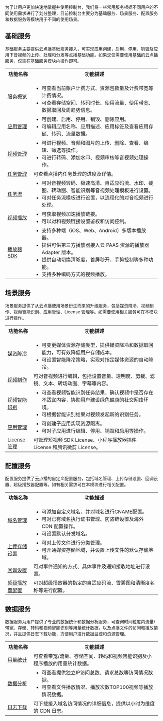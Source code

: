 为了让用户更加快速地掌握并使用控制台，我们将一些常用服务根据不同用户的不同使用需求进行了划分整理，目前控制台主要分为基础服务、场景服务、配置服务和数据服务等模块用于不同的使用场景。

## 基础服务
基础服务主要提供云点播基础服务接入，可实现应用创建，启用、停用、销毁及应用下音视频的上传、处理和分发等点播基础功能。如果您仅需要使用基础的云点播服务，仅需在基础服务模块内操作即可。
<table>
<tr><th width="17%">功能名称</th><th>功能描述</th></tr>
<tr>
<td ><a href = "https://cloud.tencent.com/document/product/266/33741">服务概览</a></td>
<td><ul style = "margin-bottom: 0px;"><li>可查看当前账户计费方式、资源包数量及计费带宽等计费情况。</li><li>可查看存储空间、转码时长、使用流量、使用带宽、数据取回及周趋势信息。</li></ul></td>
</tr>
<tr>
<td><a href = "https://cloud.tencent.com/document/product/266/53913">应用管理</a></td>
<td><ul style= "margin: 0"><li>可创建、启用、停用、销毁、删除应用。</li><li>可编辑应用名称、应用描述、应用标签及查看应用存储、转码、流量数据。</li></ul></td>
</tr><tr>
<td><a href = "https://cloud.tencent.com/document/product/266/2841">视频管理</a></td>
<td><ul style= "margin: 0"><li>可进行视频、音频和图片的上传、删除、查看、编辑、筛选等操作。</li><li>可进行转码、添加水印、视频审核等音视频处理操作。</li></ul></td>
</tr>
<tr>
<td><a href = "https://cloud.tencent.com/document/product/266/53067">任务管理</a></td>
<td>可查看点播内任务处理的进度及详情。</td>
</tr>
<tr>
<td><a href = "https://cloud.tencent.com/document/product/266/33819">任务流</a></td>
<td><ul style= "margin: 0"><li>可对音视频转码、极速高清、自适应码流、水印、截图、转动图、智能识别等音视频处理模板进行设置。</li><li>可对任务流模板进行设置，以流程化的对音视频进行处理。</li></ul></td>
</tr>
<tr>
<td><a href = "https://cloud.tencent.com/document/product/266/36452#.E5.9F.BA.E6.9C.AC.E4.BF.A1.E6.81.AF.E7.BC.96.E8.BE.91">视频播放</a></td>
<td><ul style= "margin: 0"><li>可获取视频加速播放链接。</li><li>可以对和视频链接设置鉴权和访问控制。</li></ul></td>
</tr>
<tr>
<td><a href = "https://cloud.tencent.com/document/product/266/45543">播放器 SDK</a></td>
<td><ul style= "margin: 0"><li>支持多种端（iOS、Web、Android）多版本播放器。</li><li>提供可供第三方播放器接入云 PAAS 资源的播放器 Adapter 版本。</li><li>提供自动切换清晰度，首屏秒开，手势控制等多种功能。</li><li>支持多种编码方式的视频播放。</li></ul></td>
</tr>
</table>

## 场景服务
场景服务提供了从云点播使用场景衍生而来的升级服务，包括媒资降冷、视频制作、视频智能识别、应用管理、License 管理等。如需要使用相关服务可在本模块进行操作。
<table>
<tr><th width="17%">功能名称</th><th>功能描述</th></tr>
<tr>
<td ><a href = "https://cloud.tencent.com/document/product/266/55267">媒资降冷</a></td>
<td><ul style = "margin-bottom: 0px;"><li>可变更媒体资源存储类型，提供媒资降冷和数据取回能力，可有效降低用户存储成本。</li><li>可设置智能降冷策略，实现对指定媒体资源的自动降冷。</li></ul></td>
</tr><tr>
<td><a href = "https://cloud.tencent.com/document/product/266/42923">视频制作</a></td>
<td>可对音视频进行编辑，包括设置音量、透明度、剪裁、滤镜、文本、转场动画、字幕等内容。</td>
</tr>
<tr>
<td><a href = "https://cloud.tencent.com/document/product/266/36702">视频智能识别</a></td>
<td><ul style= "margin: 0"><li>可查看视频智能识别任务结果，确认视频中是否存在不适宜内容，协助用户建设绿色健康的社交网络环境。</li><li>可根据智能识别结果对视频发起新的识别任务。</li></ul></td>
</tr>
<tr>
<td><a href = "https://cloud.tencent.com/document/product/266/53913">应用管理</a></td>
<td><ul style= "margin: 0"><li>可创建子应用实现资源隔离。</li><li>可对子应用进行编辑、停用、销毁和启用等操作。</li></ul></td>
</tr>
<tr>
<td><a href = "https://cloud.tencent.com/document/product/266/50299">License 管理</a></td>
<td>可管理短视频 SDK License、小程序播放器插件 License 和腾讯微剪 License。</td>
</tr>
</table>

## 配置服务
配置服务提供了云点播的自定义配置服务，包括域名管理、上传存储设置、回调设置、超级播放器配置等。如有相关需求可在本模块进行相关配置。
<table>
<tr><th width="17%">功能名称</th><th>功能描述</th></tr>
<tr>
<td ><a href = "https://cloud.tencent.com/document/product/266/33371">域名管理</a></td>
<td><ul style = "margin-bottom: 0px;"><li>可添加自定义域名，并对域名进行CNAME配置。</li><li>可对已有域名执行证书管理、防盗链设置及海外 CDN 配置操作。</li><li>可设置默认分发域名。</li></ul></td>
</tr><tr>
<td><a href = "https://cloud.tencent.com/document/product/266/14059">上传存储设置</a></td>
<td><ul style= "margin: 0"><li>可对上传文件进行分类管理。</li><li>可开通媒资存储地域，并设置上传文件的默认存储地域。</li></ul></td>
</tr>
<tr>
<td><a href = "https://cloud.tencent.com/document/product/266/33781">回调设置</a></td>
<td>可对事件通知的方式、具体事件及通知接收地址进行设置。</td>
</tr>
<tr>
<td><a href = "https://cloud.tencent.com/document/product/266/42899">超级播放器配置</a></td>
<td>可对超级播放器的指定的自适应码流、雪碧图和清晰度名称等进行配置。</td>
</tr>
</table>


## 数据服务
数据服务为用户提供了专业的数据统计和数据分析服务，可查询时间粒度内流量/带宽、存储、转码和视频智能识别等用量统计数据，以及点播文件的访问和播放情况，并且提供日志下载功能，方便用户进行数据监控和资源管理。
<table>
<tr><th width="17%">功能名称</th><th>功能描述</th></tr>
<tr>
<td ><a href = "https://cloud.tencent.com/document/product/266/33918">用量统计</a></td>
<td>可查看带宽/流量、存储空间、转码和视频智能识别及小程序播放的用量统计数据。</td>
</tr><tr>
<td><a href = "https://cloud.tencent.com/document/product/266/33919">数据分析</a></td>
<td><ul style= "margin: 0"><li>可查看提供独立IP访问总数、请求总数等访问情况数据。</li><li>可查看文件播放情况、播放次数TOP100视频等播放情况数据。</li></ul></td>
</tr>
<tr>
<td><a href = "https://cloud.tencent.com/document/product/266/33365">日志下载</a></td>
<td>可下载接入域名访问情况的详细信息，提供以小时为维度的 CDN 日志。</td>
</tr>
</table>

